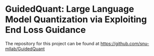 # GuidedQuant: Large Language Model Quantization via Exploiting End Loss Guidance

The repository for this project can be found at https://github.com/snu-mllab/GuidedQuant
